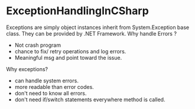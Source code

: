 # ExceptionHandlingInCSharp
Exceptions are simply object instances inherit from System.Exception base class. They can be provided by .NET Framework.
Why handle Errors ?
- Not crash program
- chance to fix/ retry operations and log errors.
- Meaningful msg and point toward the issue.

Why exceptions?
- can handle system errors.
- more readable than  error codes.
- don't need to know all errors.
- don't need if/switch statements everywhere method is called. 
